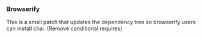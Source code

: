 ### Browserify

This is a small patch that updates the dependency tree so browserify users can install
chai. (Remove conditional requires)
